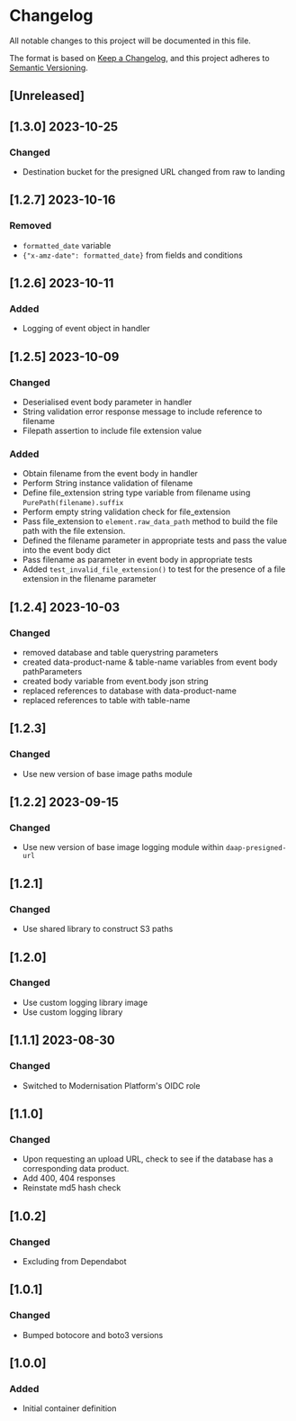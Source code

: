 <!-- markdownlint-disable MD003 -->

# Changelog

All notable changes to this project will be documented in this file.

The format is based on [Keep a Changelog](https://keepachangelog.com/en/1.0.0/),
and this project adheres to [Semantic Versioning](https://semver.org/spec/v2.0.0.html).

## [Unreleased]

## [1.3.0] 2023-10-25

### Changed

- Destination bucket for the presigned URL changed from raw to landing

## [1.2.7] 2023-10-16

### Removed

- `formatted_date` variable
- `{"x-amz-date": formatted_date}` from fields and conditions

## [1.2.6] 2023-10-11

### Added

- Logging of event object in handler

## [1.2.5] 2023-10-09

### Changed

- Deserialised event body parameter in handler
- String validation error response message to include reference to filename
- Filepath assertion to include file extension value

### Added

- Obtain filename from the event body in handler
- Perform String instance validation of filename
- Define file_extension string type variable from filename using
  `PurePath(filename).suffix`
- Perform empty string validation check for file_extension
- Pass file_extension to `element.raw_data_path` method to build
  the file path with the file extension.
- Defined the filename parameter in appropriate tests and pass
  the value into the event body dict
- Pass filename as parameter in event body in appropriate tests
- Added `test_invalid_file_extension()` to test for the presence of a file
  extension in the filename parameter

## [1.2.4] 2023-10-03

### Changed

- removed database and table querystring parameters
- created data-product-name & table-name variables from event body pathParameters
- created body variable from event.body json string
- replaced references to database with data-product-name
- replaced references to table with table-name

## [1.2.3]

### Changed

- Use new version of base image paths module

## [1.2.2] 2023-09-15

### Changed

- Use new version of base image logging module within `daap-presigned-url`

## [1.2.1]

### Changed

- Use shared library to construct S3 paths

## [1.2.0]

### Changed

- Use custom logging library image
- Use custom logging library

## [1.1.1] 2023-08-30

### Changed

- Switched to Modernisation Platform's OIDC role

## [1.1.0]

### Changed

- Upon requesting an upload URL, check to see if the database has a
  corresponding data product.
- Add 400, 404 responses
- Reinstate md5 hash check

## [1.0.2]

### Changed

- Excluding from Dependabot

## [1.0.1]

### Changed

- Bumped botocore and boto3 versions

## [1.0.0]

### Added

- Initial container definition
